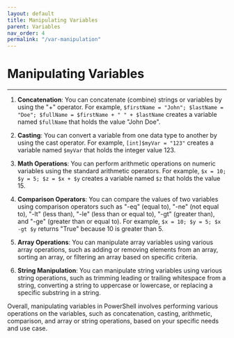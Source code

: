 ```yaml
---
layout: default
title: Manipulating Variables
parent: Variables
nav_order: 4
permalink: "/var-manipulation"
---
```


# Manipulating Variables

---

1. **Concatenation**: You can concatenate (combine) strings or variables by using the "+" operator. For example, `$firstName = "John"; $lastName = "Doe"; $fullName = $firstName + " " + $lastName` creates a variable named `$fullName` that holds the value "John Doe".

2. **Casting**: You can convert a variable from one data type to another by using the cast operator. For example, `[int]$myVar = "123"` creates a variable named `$myVar` that holds the integer value 123.

3. **Math Operations**: You can perform arithmetic operations on numeric variables using the standard arithmetic operators. For example, `$x = 10; $y = 5; $z = $x + $y` creates a variable named `$z` that holds the value 15.

4. **Comparison Operators**: You can compare the values of two variables using comparison operators such as "-eq" (equal to), "-ne" (not equal to), "-lt" (less than), "-le" (less than or equal to), "-gt" (greater than), and "-ge" (greater than or equal to). For example, `$x = 10; $y = 5; $x -gt $y` returns "True" because 10 is greater than 5.

5. **Array Operations**: You can manipulate array variables using various array operations, such as adding or removing elements from an array, sorting an array, or filtering an array based on specific criteria.

6. **String Manipulation**: You can manipulate string variables using various string operations, such as trimming leading or trailing whitespace from a string, converting a string to uppercase or lowercase, or replacing a specific substring in a string.

Overall, manipulating variables in PowerShell involves performing various operations on the variables, such as concatenation, casting, arithmetic, comparison, and array or string operations, based on your specific needs and use case.